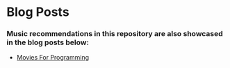 # Blog Posts

### Music recommendations in this repository are also showcased in the blog posts below:

* [Movies For Programming](https://holypython.com/24-movies-that-inspire-coding/)
